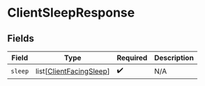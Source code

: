 # ClientSleepResponse


## Fields

| Field                                                               | Type                                                                | Required                                                            | Description                                                         |
| ------------------------------------------------------------------- | ------------------------------------------------------------------- | ------------------------------------------------------------------- | ------------------------------------------------------------------- |
| `sleep`                                                             | list[[ClientFacingSleep](../../models/shared/clientfacingsleep.md)] | :heavy_check_mark:                                                  | N/A                                                                 |